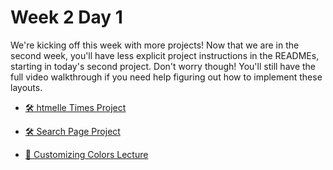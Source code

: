 # Week 2 Day 1

We're kicking off this week with more projects! Now that we are in the second week, you'll have less
explicit project instructions in the READMEs, starting in today's second project. Don't worry
though! You'll still have the full video walkthrough if you need help figuring out how to implement
these layouts.

- [🛠️ htmelle Times Project](./htmelle_times_project/)

- [🛠️ Search Page Project](./search_page_project/)

- [🎥 Customizing Colors Lecture](https://vimeo.com/732799055)
